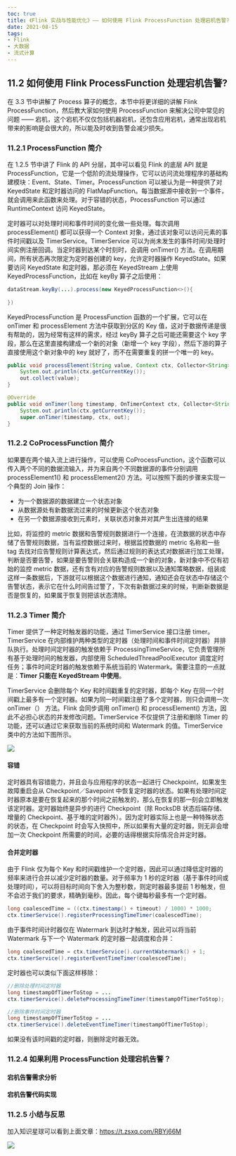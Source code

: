 ```yaml
---
toc: true
title: 《Flink 实战与性能优化》—— 如何使用 Flink ProcessFunction 处理宕机告警?
date: 2021-08-15
tags:
- Flink
- 大数据
- 流式计算
---
```



## 11.2 如何使用 Flink ProcessFunction 处理宕机告警?

在 3.3 节中讲解了 Process 算子的概念，本节中将更详细的讲解 Flink ProcessFunction，然后教大家如何使用 ProcessFunction 来解决公司中常见的问题 —— 宕机，这个宕机不仅仅包括机器宕机，还包含应用宕机，通常出现宕机带来的影响是会很大的，所以能及时收到告警会减少损失。

<!--more-->


### 11.2.1 ProcessFunction 简介

在 1.2.5 节中讲了 Flink 的 API 分层，其中可以看见 Flink 的底层 API 就是 ProcessFunction，它是一个低阶的流处理操作，它可以访问流处理程序的基础构建模块：Event、State、Timer。ProcessFunction 可以被认为是一种提供了对 KeyedState 和定时器访问的 FlatMapFunction。每当数据源中接收到一个事件，就会调用来此函数来处理。对于容错的状态，ProcessFunction 可以通过 RuntimeContext 访问 KeyedState。

定时器可以对处理时间和事件时间的变化做一些处理。每次调用 processElement() 都可以获得一个 Context 对象，通过该对象可以访问元素的事件时间戳以及 TimerService。TimerService 可以为尚未发生的事件时间/处理时间实例注册回调。当定时器到达某个时刻时，会调用 onTimer() 方法。在调用期间，所有状态再次限定为定时器创建的 key，允许定时器操作 KeyedState。如果要访问 KeyedState 和定时器，那必须在 KeyedStream 上使用 KeyedProcessFunction，比如在 keyBy 算子之后使用：

```java
dataStream.keyBy(...).process(new KeyedProcessFunction<>(){
    
})
```

KeyedProcessFunction 是 ProcessFunction 函数的一个扩展，它可以在 onTimer 和 processElement 方法中获取到分区的 Key 值，这对于数据传递是很有帮助的，因为经常有这样的需求，经过 keyBy 算子之后可能还需要这个 key 字段，那么在这里直接构建成一个新的对象（新增一个 key 字段），然后下游的算子直接使用这个新对象中的 key 就好了，而不在需要重复的拼一个唯一的 key。

```java
public void processElement(String value, Context ctx, Collector<String> out) throws Exception {
    System.out.println(ctx.getCurrentKey());
    out.collect(value);
}

@Override
public void onTimer(long timestamp, OnTimerContext ctx, Collector<String> out) throws Exception {
    System.out.println(ctx.getCurrentKey());
    super.onTimer(timestamp, ctx, out);
}
```


### 11.2.2 CoProcessFunction 简介

如果要在两个输入流上进行操作，可以使用 CoProcessFunction，这个函数可以传入两个不同的数据流输入，并为来自两个不同数据源的事件分别调用 processElement1() 和  processElement2() 方法。可以按照下面的步骤来实现一个典型的 Join 操作：

+ 为一个数据源的数据建立一个状态对象
+ 从数据源处有新数据流过来的时候更新这个状态对象
+ 在另一个数据源接收到元素时，关联状态对象并对其产生出连接的结果

比如，将监控的 metric 数据和告警规则数据进行一个连接，在流数据的状态中存储了告警规则数据，当有监控数据过来时，根据监控数据的 metric 名称和一些 tag 去找对应告警规则计算表达式，然后通过规则的表达式对数据进行加工处理，判断是否要告警，如果是要告警则会关联构造成一个新的对象，新对象中不仅有初始的监控 metric 数据，还有含有对应的告警规则数据以及通知策略数据，组装成这样一条数据后，下游就可以根据这个数据进行通知，通知还会在状态中存储这个告警状态，表示它在什么时间告过警了，下次有新数据过来的时候，判断新数据是否是恢复的，如果属于恢复则把该状态清除。


### 11.2.3 Timer 简介

Timer 提供了一种定时触发器的功能，通过 TimerService 接口注册 timer。TimerService 在内部维护两种类型的定时器（处理时间和事件时间定时器）并排队执行。处理时间定时器的触发依赖于 ProcessingTimeService，它负责管理所有基于处理时间的触发器，内部使用 ScheduledThreadPoolExecutor 调度定时任务；事件时间定时器的触发依赖于系统当前的 Watermark。需要注意的一点就是：**Timer 只能在 KeyedStream 中使用**。

TimerService 会删除每个 Key 和时间戳重复的定时器，即每个 Key 在同一个时间戳上最多有一个定时器。如果为同一时间戳注册了多个定时器，则只会调用一次 onTimer（） 方法。Flink 会同步调用 onTimer() 和  processElement() 方法，因此不必担心状态的并发修改问题。TimerService 不仅提供了注册和删除 Timer 的功能，还可以通过它来获取当前的系统时间和 Watermark 的值。TimerService 类中的方法如下图所示。

![](http://zhisheng-blog.oss-cn-hangzhou.aliyuncs.com/2020-01-12-070737.png)

#### 容错

定时器具有容错能力，并且会与应用程序的状态一起进行 Checkpoint，如果发生故障重启会从 Checkpoint／Savepoint 中恢复定时器的状态。如果有处理时间定时器原本是要在恢复起来的那个时间之前触发的，那么在恢复的那一刻会立即触发该定时器。定时器始终是异步的进行 Checkpoint（除 RocksDB 状态后端存储、增量的 Checkpoint、基于堆的定时器外）。因为定时器实际上也是一种特殊状态的状态，在 Checkpoint 时会写入快照中，所以如果有大量的定时器，则无非会增加一次 Checkpoint 所需要的时间，必要的话得根据实际情况合并定时器。

#### 合并定时器

由于 Flink 仅为每个 Key 和时间戳维护一个定时器，因此可以通过降低定时器的频率来进行合并以减少定时器的数量。对于频率为 1 秒的定时器（基于事件时间或处理时间），可以将目标时间向下舍入为整秒数，则定时器最多提前 1 秒触发，但不会迟于我们的要求，精确到毫秒。因此，每个键每秒最多有一个定时器。

```java
long coalescedTime = ((ctx.timestamp() + timeout) / 1000) * 1000;
ctx.timerService().registerProcessingTimeTimer(coalescedTime);
```

由于事件时间计时器仅在 Watermark 到达时才触发，因此可以将当前 Watermark 与下一个 Watermark 的定时器一起调度和合并：

```java
long coalescedTime = ctx.timerService().currentWatermark() + 1;
ctx.timerService().registerEventTimeTimer(coalescedTime);
```

定时器也可以类似下面这样移除：

```java
//删除处理时间定时器
long timestampOfTimerToStop = ...
ctx.timerService().deleteProcessingTimeTimer(timestampOfTimerToStop);

//删除事件时间定时器
long timestampOfTimerToStop = ...
ctx.timerService().deleteEventTimeTimer(timestampOfTimerToStop);
```

如果没有该时间戳的定时器，则删除定时器无效。


### 11.2.4 如果利用 ProcessFunction 处理宕机告警？


#### 宕机告警需求分析


#### 宕机告警代码实现


### 11.2.5 小结与反思


加入知识星球可以看到上面文章：https://t.zsxq.com/RBYj66M

![](http://zhisheng-blog.oss-cn-hangzhou.aliyuncs.com/img/2019-09-25-zsxq.jpg)





